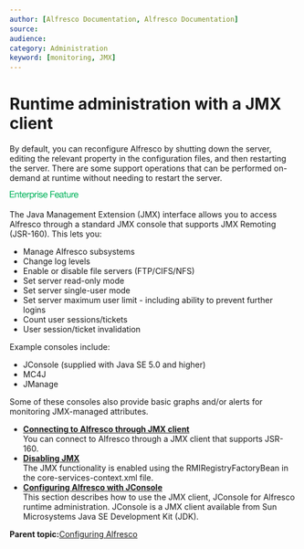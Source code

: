 ```yaml
---
author: [Alfresco Documentation, Alfresco Documentation]
source: 
audience: 
category: Administration
keyword: [monitoring, JMX]
---
```


# Runtime administration with a JMX client

By default, you can reconfigure Alfresco by shutting down the server, editing the relevant property in the configuration files, and then restarting the server. There are some support operations that can be performed on-demand at runtime without needing to restart the server.

![Enterprise only feature](../images/enterprise-feature.png)

The Java Management Extension \(JMX\) interface allows you to access Alfresco through a standard JMX console that supports JMX Remoting \(JSR-160\). This lets you:

-   Manage Alfresco subsystems
-   Change log levels
-   Enable or disable file servers \(FTP/CIFS/NFS\)
-   Set server read-only mode
-   Set server single-user mode
-   Set server maximum user limit - including ability to prevent further logins
-   Count user sessions/tickets
-   User session/ticket invalidation

Example consoles include:

-   JConsole \(supplied with Java SE 5.0 and higher\)
-   MC4J
-   JManage

Some of these consoles also provide basic graphs and/or alerts for monitoring JMX-managed attributes.

-   **[Connecting to Alfresco through JMX client](../tasks/jmx-access.md)**  
You can connect to Alfresco through a JMX client that supports JSR-160.
-   **[Disabling JMX](../tasks/jmx-disable.md)**  
The JMX functionality is enabled using the RMIRegistryFactoryBean in the core-services-context.xml file.
-   **[Configuring Alfresco with JConsole](../tasks/jmx-jconsole-example.md)**  
This section describes how to use the JMX client, JConsole for Alfresco runtime administration. JConsole is a JMX client available from Sun Microsystems Java SE Development Kit \(JDK\).

**Parent topic:**[Configuring Alfresco](../concepts/ch-configuration.md)

